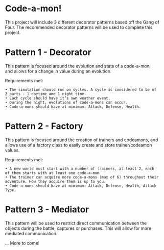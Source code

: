 # Code-a-mon!

This project will include 3 different decorator patterns based off the Gang of Four.
The recommended decorator patterns will be used to complete this project. 

# Pattern 1 - Decorator 

This pattern is focused around the evolution and stats of a code-a-mon, and allows
for a change in value during an evolution.

Requirements met:

    • The simulation should run on cycles. A cycle is considered to be of 2 parts - 1 daytime and 1 night time.
    • Each cycle should have it’s own weather event.
    • During the night, evolutions of code-a-mons can occur.
    • Code-a-mons should have at minimum: Attack, Defense, Health.

# Pattern 2 - Factory

This pattern is focused around the creation of trainers and codeamons, and allows
use of a factory class to easily create and store trainer/codeamon values. 

Requirements met:

    • A new world must start with a number of trainers, at least 2, each of them starts with at least one code-a-mon
    • The trainer can acquire more code-a-mons (max of 6) throughout their adventure. How they acquire them is up to you.
    • Code-a-mons should have at minimum: Attack, Defense, Health, Attack Type.

# Pattern 3 - Mediator

This pattern will be used to restrict direct communication between the objects during 
the battle, captures or purchases. This will allow for more mediated communication.

... More to come!
